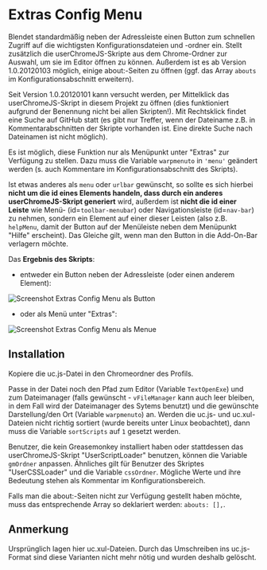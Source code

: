 # Extras Config Menu
Blendet standardmäßig neben der Adressleiste einen Button zum schnellen Zugriff auf die wichtigsten Konfigurationsdateien und -ordner ein. Stellt 
zusätzlich die userChromeJS-Skripte aus dem Chrome-Ordner zur Auswahl, um sie im Editor öffnen zu können. Außerdem ist es ab Version 1.0.20120103 
möglich, einige about:-Seiten zu öffnen (ggf. das Array `abouts` im Konfigurationsabschnitt erweitern).

Seit Version  1.0.20120101 kann versucht werden, per Mittelklick das userChromeJS-Skript in diesem Projekt zu öffnen (dies funktioniert aufgrund der 
Benennung nicht bei allen Skripten!). Mit Rechtsklick findet eine Suche auf GitHub statt (es gibt nur Treffer, wenn der Dateiname z.B. in 
Kommentarabschnitten der Skripte vorhanden ist. Eine direkte Suche nach Dateinamen ist nicht möglich).

Es ist möglich, diese Funktion nur als Menüpunkt unter "Extras" zur Verfügung zu stellen. Dazu muss die Variable `warpmenuto` in `'menu'` geändert 
werden (s. auch Kommentare im Konfigurationsabschnitt des Skripts). 

Ist etwas anderes als `menu` oder `urlbar` gewünscht, so sollte es sich hierbei **nicht um die id eines Elements handeln, dass 
durch ein anderes userChromeJS-Skript generiert** wird, außerdem ist **nicht die id einer Leiste** wie Menü- (id=`toolbar-menubar`) oder 
Navigationsleiste (id=`nav-bar`) zu nehmen, sondern ein Element auf einer dieser Leisten (also z.B. `helpMenu`, damit der Button auf der 
Menüleiste neben dem Menüpunkt "Hilfe" erscheint). Das Gleiche gilt, wenn man den Button in die Add-On-Bar verlagern möchte.

Das **Ergebnis des Skripts**:

- entweder ein Button neben der Adressleiste (oder einen anderem Element):

![Screenshot Extras Config Menu als Button](https://github.com/ardiman/userChrome.js/raw/master/extras_config_menu/scr_extras_config_menu_btn.png)

- oder als Menü unter "Extras":

![Screenshot Extras Config Menu als Menue](https://github.com/ardiman/userChrome.js/raw/master/extras_config_menu/scr_extras_config_menu_men.png)

## Installation
Kopiere die uc.js-Datei in den Chromeordner des Profils. 

Passe in der Datei noch den Pfad zum Editor (Variable `TextOpenExe`) und zum Dateimanager 
(falls gewünscht - `vFileManager` kann auch leer bleiben, in dem Fall wird der Dateimanager des Sytems benutzt) und die gewünschte Darstellung/den Ort 
(Variable `warpmenuto`) an. Werden die uc.js- und uc.xul-Dateien nicht richtig sortiert (wurde bereits unter Linux beobachtet), dann muss die 
Variable `sortScripts` auf `1` gesetzt werden.

Benutzer, die kein Greasemonkey installiert haben oder stattdessen das userChromeJS-Skript "UserScriptLoader" benutzen, können die Variable 
`gmOrdner` anpassen. Ähnliches gilt für Benutzer des Skriptes "UserCSSLoader" und die Variable `cssOrdner`. Mögliche Werte und ihre Bedeutung stehen 
als Kommentar im Konfigurationsbereich.

Falls man die about:-Seiten nicht zur Verfügung gestellt haben möchte, muss das entsprechende Array so deklariert werden: `abouts: [],`.


## Anmerkung
Ursprünglich lagen hier uc.xul-Dateien. Durch das Umschreiben ins uc.js-Format sind diese Varianten nicht mehr nötig und wurden deshalb gelöscht.